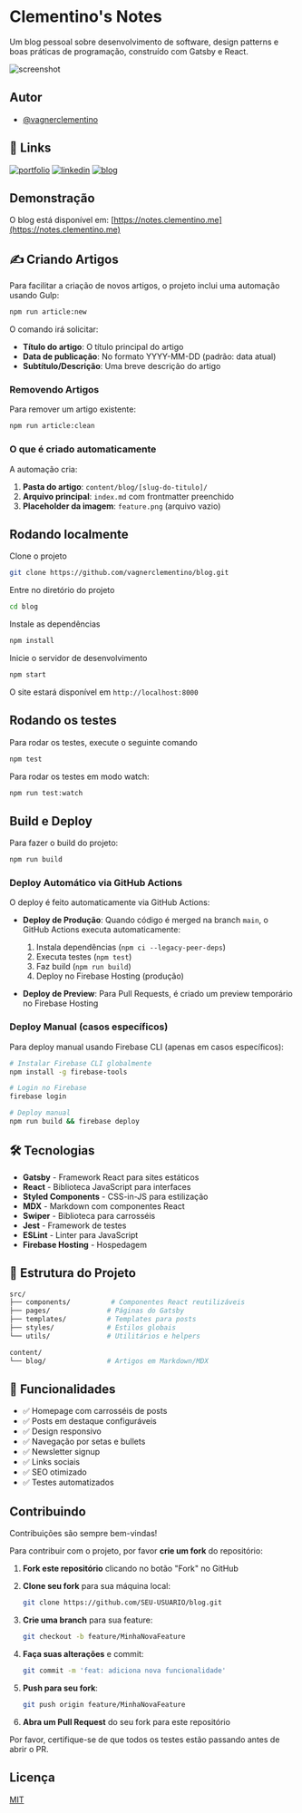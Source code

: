 # Clementino's Notes

Um blog pessoal sobre desenvolvimento de software, design patterns e boas práticas de programação, construído com Gatsby e React.

<img alt="screenshot" src="./screenshot.gif">

## Autor

- [@vagnerclementino](https://github.com/vagnerclementino)

## 🔗 Links

[![portfolio](https://img.shields.io/badge/portfolio-000?style=for-the-badge&logo=ko-fi&logoColor=white)](https://clementino.me/)
[![linkedin](https://img.shields.io/badge/linkedin-0A66C2?style=for-the-badge&logo=linkedin&logoColor=white)](https://www.linkedin.com/in/vagnerclementino/)
[![blog](https://img.shields.io/badge/blog-FF5722?style=for-the-badge&logo=gatsby&logoColor=white)](https://notes.clementino.me/)

## Demonstração

O blog está disponível em: [https://notes.clementino.me](https://notes.clementino.me)

## ✍️ Criando Artigos

Para facilitar a criação de novos artigos, o projeto inclui uma automação usando Gulp:

```bash
npm run article:new
```

O comando irá solicitar:

- **Título do artigo**: O título principal do artigo
- **Data de publicação**: No formato YYYY-MM-DD (padrão: data atual)  
- **Subtítulo/Descrição**: Uma breve descrição do artigo

### Removendo Artigos

Para remover um artigo existente:

```bash
npm run article:clean
```

### O que é criado automaticamente

A automação cria:

1. **Pasta do artigo**: `content/blog/[slug-do-titulo]/`
2. **Arquivo principal**: `index.md` com frontmatter preenchido
3. **Placeholder da imagem**: `feature.png` (arquivo vazio)

## Rodando localmente

Clone o projeto

```bash
git clone https://github.com/vagnerclementino/blog.git
```

Entre no diretório do projeto

```bash
cd blog
```

Instale as dependências

```bash
npm install
```

Inicie o servidor de desenvolvimento

```bash
npm start
```

O site estará disponível em `http://localhost:8000`

## Rodando os testes

Para rodar os testes, execute o seguinte comando

```bash
npm test
```

Para rodar os testes em modo watch:

```bash
npm run test:watch
```

## Build e Deploy

Para fazer o build do projeto:

```bash
npm run build
```

### Deploy Automático via GitHub Actions

O deploy é feito automaticamente via GitHub Actions:

- **Deploy de Produção**: Quando código é merged na branch `main`, o GitHub Actions executa automaticamente:
  1. Instala dependências (`npm ci --legacy-peer-deps`)
  2. Executa testes (`npm test`)
  3. Faz build (`npm run build`)
  4. Deploy no Firebase Hosting (produção)

- **Deploy de Preview**: Para Pull Requests, é criado um preview temporário no Firebase Hosting

### Deploy Manual (casos específicos)

Para deploy manual usando Firebase CLI (apenas em casos específicos):

```bash
# Instalar Firebase CLI globalmente
npm install -g firebase-tools

# Login no Firebase
firebase login

# Deploy manual
npm run build && firebase deploy
```

## 🛠️ Tecnologias

- **Gatsby** - Framework React para sites estáticos
- **React** - Biblioteca JavaScript para interfaces
- **Styled Components** - CSS-in-JS para estilização
- **MDX** - Markdown com componentes React
- **Swiper** - Biblioteca para carrosséis
- **Jest** - Framework de testes
- **ESLint** - Linter para JavaScript
- **Firebase Hosting** - Hospedagem

## 📁 Estrutura do Projeto

```bash
src/
├── components/          # Componentes React reutilizáveis
├── pages/              # Páginas do Gatsby
├── templates/          # Templates para posts
├── styles/             # Estilos globais
└── utils/              # Utilitários e helpers

content/
└── blog/               # Artigos em Markdown/MDX
```

## 🎨 Funcionalidades

- ✅ Homepage com carrosséis de posts
- ✅ Posts em destaque configuráveis
- ✅ Design responsivo
- ✅ Navegação por setas e bullets
- ✅ Newsletter signup
- ✅ Links sociais
- ✅ SEO otimizado
- ✅ Testes automatizados

## Contribuindo

Contribuições são sempre bem-vindas!

Para contribuir com o projeto, por favor **crie um fork** do repositório:

1. **Fork este repositório** clicando no botão "Fork" no GitHub
2. **Clone seu fork** para sua máquina local:

   ```bash
   git clone https://github.com/SEU-USUARIO/blog.git
   ```

3. **Crie uma branch** para sua feature:

   ```bash
   git checkout -b feature/MinhaNovaFeature
   ```

4. **Faça suas alterações** e commit:

   ```bash
   git commit -m 'feat: adiciona nova funcionalidade'
   ```

5. **Push para seu fork**:

   ```bash
   git push origin feature/MinhaNovaFeature
   ```

6. **Abra um Pull Request** do seu fork para este repositório

Por favor, certifique-se de que todos os testes estão passando antes de abrir o PR.

## Licença

[MIT](https://choosealicense.com/licenses/mit/)
